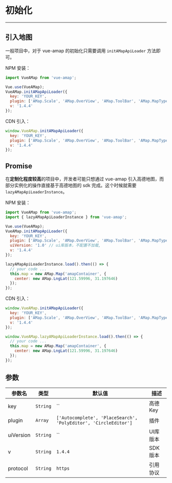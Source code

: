 # 初始化

---

## 引入地图

一般项目中，对于 vue-amap 的初始化只需要调用 `initAMapApiLoader` 方法即可。

NPM 安装：

```javascript
import VueAMap from 'vue-amap';

Vue.use(VueAMap);
VueAMap.initAMapApiLoader({
  key: 'YOUR_KEY',
  plugin: ['AMap.Scale', 'AMap.OverView', 'AMap.ToolBar', 'AMap.MapType',...],
  v: '1.4.4'
});
```

CDN 引入：

```javascript
window.VueAMap.initAMapApiLoader({
  key: 'YOUR_KEY',
  plugin: ['AMap.Scale', 'AMap.OverView', 'AMap.ToolBar', 'AMap.MapType',...],
  v: '1.4.4'
});
```

## Promise

在**定制化程度较高**的项目中，开发者可能只想通过 vue-amap 引入高德地图，而部分实例化的操作直接基于高德地图的 sdk 完成。这个时候就需要 `lazyAMapApiLoaderInstance`。

NPM 安装：

```javascript
import VueAMap from 'vue-amap';
import { lazyAMapApiLoaderInstance } from 'vue-amap';

Vue.use(VueAMap);
VueAMap.initAMapApiLoader({
  key: 'YOUR_KEY',
  plugin: ['AMap.Scale', 'AMap.OverView', 'AMap.ToolBar', 'AMap.MapType',...],
  uiVersion: '1.0' // ui库版本，不配置不加载,
  v: '1.4.4'
});

lazyAMapApiLoaderInstance.load().then(() => {
  // your code ...
  this.map = new AMap.Map('amapContainer', {
    center: new AMap.LngLat(121.59996, 31.197646)
  });
});
```

CDN 引入：

```javascript
window.VueAMap.initAMapApiLoader({
  key: 'YOUR_KEY',
  plugin: ['AMap.Scale', 'AMap.OverView', 'AMap.ToolBar', 'AMap.MapType',...],
  v: '1.4.4'
});

window.VueAMap.lazyAMapApiLoaderInstance.load().then(() => {
  // your code ...
  this.map = new AMap.Map('amapContainer', {
    center: new AMap.LngLat(121.59996, 31.197646)
  });
});
```

## 参数

参数名  | 类型  |  默认值 | 描述 |
--- | --- | --- | --- |
key | `String` | `` | 高德 Key |
plugin | `Array` | `['Autocomplete', 'PlaceSearch', 'PolyEditor', 'CircleEditor']` | 插件 |
uiVersion | `String` | `` | UI库 版本 |
v | `String` | `1.4.4` | SDK 版本 |
protocol | `String` | `https` | 引用协议 |

